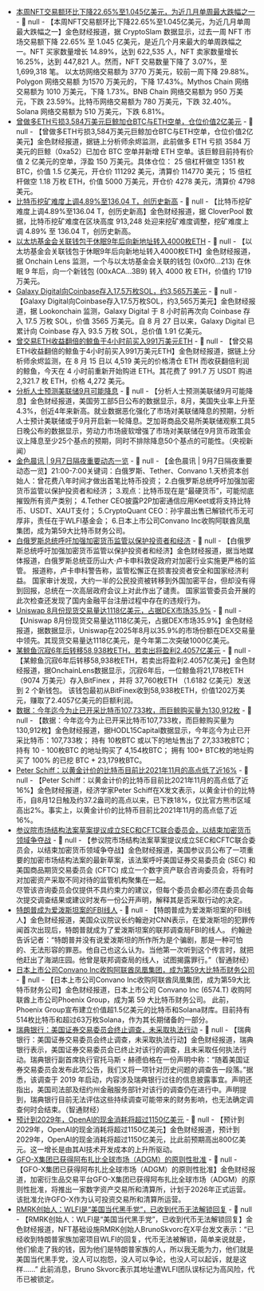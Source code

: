 - [本周NFT交易额环比下降22.65%至1.045亿美元，为近几月单周最大跌幅之一](https://crypto.news/nft-sales-nosedive-104-5m-cryptopunks-sales-in-green/) - 📰 null - 【本周NFT交易额环比下降22.65%至1.045亿美元，为近几月单周最大跌幅之一】金色财经报道，据 CryptoSlam 数据显示，过去一周 NFT 市场交易额下降 22.65% 至 1.045 亿美元，是近几个月来最大的单周跌幅之一。NFT 买家数量增长 14.89%，达到 622,535 人，NFT 卖家数量增长 16.25%，达到 447,821 人。然而，NFT 交易数量下降了 3.07%，至 1,699,318 笔。 
以太坊网络交易额为 3770 万美元，较前一周下降 29.88%。Polygon 网络交易额 为1570 万美元的，下降 17.43%。Mythos Chain 网络交易额为 1010 万美元，下降 1.73%。BNB Chain 网络交易额为 950 万美元，下跌 23.59%。比特币网络交易额为 780 万美元，下跌 32.40%。Solana 网络交易额为 510 万美元，下跌 6.81%。
- [曾做多ETH亏损3,584万美元巨鲸加仓BTC与ETH空单，仓位价值2亿美元](https://x.com/EmberCN/status/1964486934908325942) - 📰 null - 【曾做多ETH亏损3,584万美元巨鲸加仓BTC与ETH空单，仓位价值2亿美元】金色财经报道，据链上分析师余烬监测，此前做多 ETH 亏损 3584 万美元的巨鲸（0xa52）已加仓 BTC 空单并新增 ETH 空单。该巨鲸目前持有价值 2 亿美元的空单，浮盈 150 万美元。具体仓位： 
25 倍杠杆做空 1351 枚 BTC，价值 1.5 亿美元，开仓价 111292 美元，清算价 114770 美元； 
15 倍杠杆做空 1.18 万枚 ETH，价值 5000 万美元，开仓价 4278 美元，清算价 4798 美元。
- [比特币挖矿难度上调4.89%至136.04 T，创历史新高](https://explorer.cloverpool.com/zh-CN/btc/insights-difficulty) - 📰 null - 【比特币挖矿难度上调4.89%至136.04 T，创历史新高】金色财经报道，据 CloverPool 数据，比特币挖矿难度在区块高度 913,248 处迎来挖矿难度调整，挖矿难度上调 4.89% 至 136.04 T，创历史新高。
- [以太坊基金会关联钱包于休眠9年后向新地址转入4000枚ETH](https://x.com/OnchainLens/status/1964484468288405506) - 📰 null - 【以太坊基金会关联钱包于休眠9年后向新地址转入4000枚ETH】金色财经报道，据 Onchain Lens 监测，一个与以太坊基金会关联的钱包 (0x0f0...213) 在休眠 9 年后，向一个新钱包 (00xACA...3B9) 转入 4000 枚 ETH，价值约 1719 万美元。
- [Galaxy Digital向Coinbase存入17.5万枚SOL，约3,565万美元](https://x.com/lookonchain/status/1964482335241548233) - 📰 null - 【Galaxy Digital向Coinbase存入17.5万枚SOL，约3,565万美元】金色财经报道，据 Lookonchain 监测，Galaxy Digital 于 8 小时前再次向 Coinbase 存入 17.5 万枚 SOL，价值 3565 万美元。自 8 月 27 日以来，Galaxy Digital 已累计向 Coinbase 存入 93.5 万枚 SOL，总价值 1.91 亿美元。
- [曾交易ETH收益翻倍的鲸鱼于4小时前买入991万美元ETH](https://x.com/EmberCN/status/1964482756978827351) - 📰 null - 【曾交易ETH收益翻倍的鲸鱼于4小时前买入991万美元ETH】金色财经报道，据链上分析师余烬监测，在 8 月 15 日以 4,519 美元的价格清仓 ETH 而收获翻倍利润的鲸鱼，今天在 4 小时前重新开始购进 ETH。其花费了 991.7 万 USDT 购进 2,321.7 枚 ETH，价格 4,272 美元。
- [分析人士预测美联储9月可能降息](https://baijiahao.baidu.com/s?id=1842544048098009406&wfr=spider&for=pc) - 📰 null - 【分析人士预测美联储9月可能降息】金色财经报道，美国劳工部5日公布的数据显示，8月，美国失业率上升至4.3%，创近4年来新高。就业数据恶化强化了市场对美联储降息的预期，分析人士预计美联储或于9月开启新一轮降息。芝加哥商品交易所美联储观察工具5日晚公布的数据显示，劳动力市场疲软增强了市场对美联储在9月货币政策会议上降息至少25个基点的预期，同时不排除降息50个基点的可能性。（央视新闻）
- [金色晨讯 | 9月7日隔夜重要动态一览]() - 📰 null - 【金色晨讯 | 9月7日隔夜重要动态一览】21:00-7:00关键词：白俄罗斯、Tether、Convano 
1.天桥资本创始人：曾花费八年时间才做出首笔比特币投资； 
2.白俄罗斯总统呼吁加强加密货币监管以保护投资者和经济； 
3.观点：比特币现在是“最硬货币”，可能彻底摧毁所有资产类别； 
4.Tether CEO披露P2P加密通信应用Keet或将支持比特币、USDT、XAUT支付； 
5.CryptoQuant CEO：孙宇晨出售已解锁代币无可厚非，责任在于WLFI基金会； 
6.日本上市公司Convano Inc收购阿联酋凤凰集团，成为第59大比特币财务公司。
- [白俄罗斯总统呼吁加强加密货币监管以保护投资者和经济](https://cryptoslate.com/belarus-president-calls-for-tightened-crypto-regulation-to-protect-investors-and-economy/) - 📰 null - 【白俄罗斯总统呼吁加强加密货币监管以保护投资者和经济】金色财经报道，据当地媒体报道，白俄罗斯总统亚历山大·卢卡申科敦促政府对加密行业实施更严格的监管。 
报道称，卢卡申科警告称，监管松懈正在损害投资者安全和国家经济利益。 
国家审计发现，大约一半的公民投资被转移到外国加密平台，但却没有得到回报，总统在一次高层政府会议上对此作出了谴责。 
国家监管委员会开展的此次检查还发现了国内金融平台注册过程中存在的违规行为。
- [Uniswap 8月份现货交易量达1118亿美元，占据DEX市场35.9%](https://x.com/coingecko/status/1964402090647691711) - 📰 null - 【Uniswap 8月份现货交易量达1118亿美元，占据DEX市场35.9%】金色财经报道，据数据显示，Uniswap在2025年8月以35.9%的市场份额在DEX交易量中领先。其现货交易量达1118亿美元，是今年第二次突破1000亿美元。
- [某鲸鱼沉寂6年后转移58,938枚ETH，若卖出将盈利2.4057亿美元](https://x.com/OnchainLens/status/1964456833042829546) - 📰 null - 【某鲸鱼沉寂6年后转移58,938枚ETH，若卖出将盈利2.4057亿美元】金色财经报道，据OnchainLens数据显示，沉寂6年后，一位鲸鱼将21,178枚ETH （9074 万美元）存入BitFinex ，并将 37,760枚ETH （1.6182 亿美元）发送到 2 个新钱包。 
该钱包最初从BitFinex收到58,938枚ETH，价值1202万美元，赚取了2.4057亿美元的巨额利润。
- [数据：今年迄今为止已开采比特币107,733枚，而巨鲸购买量为130,912枚](https://x.com/HODL15Capital/status/1964447853885198714) - 📰 null - 【数据：今年迄今为止已开采比特币107,733枚，而巨鲸购买量为130,912枚】金色财经报道，据HODL15Capital数据显示，今年迄今为止已开采比特币：107,733枚； 
持有 10枚BTC 或以下的地址售出了 27,333枚BTC； 
持有 10 - 100枚BTC 的地址购买了 4,154枚BTC； 
拥有 100+ BTC枚的地址购买了 100% 的已挖 BTC + 23,179枚BTC。
- [Peter Schiff：以黄金计价的比特币目前比2021年11月的高点低了近16%](https://x.com/PeterSchiff/status/1964419985683468550) - 📰 null - 【Peter Schiff：以黄金计价的比特币目前比2021年11月的高点低了近16%】金色财经报道，经济学家Peter Schiff在X发文表示，以黄金计价的比特币，自8月12日触及约37.2盎司的高点以来，已下跌18%，仅比官方熊市区域高出2%。事实上，以黄金计价的比特币目前比2021年11月的高点低了近16%。
- [参议院市场结构法案草案提议成立SEC和CFTC联合委员会，以结束加密货币领域争夺战](https://www.theblock.co/post/369716/senate-market-structure-bill-draft-proposes-sec-cftc-joint-committee-to-end-crypto-turf-wars?utm_source=twitter&utm_medium=social) - 📰 null - 【参议院市场结构法案草案提议成立SEC和CFTC联合委员会，以结束加密货币领域争夺战】金色财经报道，美国参议员公布了一项重要的加密市场结构法案的最新草案，该法案呼吁美国证券交易委员会 (SEC) 和美国商品期货交易委员会 (CFTC) 成立一个数字资产联合咨询委员会，将有时对加密资产采取不同对待的监管机构聚集在一起。  
尽管该咨询委员会仅提供不具约束力的建议，但每个委员会都必须在委员会每次提交调查结果或建议时发布一份公开声明，解释其是否采取行动的决定。
- [特朗普成为爱泼斯坦案的FBI线人]() - 📰 null - 【特朗普成为爱泼斯坦案的FBI线人】金色财经报道，美国众议院议长约翰逊对CNN表示，在爱泼斯坦的犯罪传闻首次出现后，特朗普就成为了爱泼斯坦案的联邦调查局FBI的线人。 
约翰逊告诉记者：“特朗普并没有说爱泼斯坦的所作所为是个骗剧，那是一种可怕的、无法形容的罪恶。他自己也这么认为。当他第一次听到这个传言时，就把他赶出了海湖庄园。他曾是联邦调查局的线人，试图揭露罪行。”（智通财经）
- [日本上市公司Convano Inc收购阿联酋凤凰集团，成为第59大比特币财务公司](https://x.com/BTCtreasuries/status/1964369000625750467) - 📰 null - 【日本上市公司Convano Inc收购阿联酋凤凰集团，成为第59大比特币财务公司】金色财经报道，日本上市公司 Convano Inc (6574.T) 收购阿联酋上市公司Phoenix Group，成为第 59 大比特币财务公司。 
此前，Phoenix Group宣布建立价值超1.5亿美元的比特币和Solana财库。目前持有514枚比特币和超过63万枚Solana，作为其长期储备的一部分。
- [瑞典银行：美国证券交易委员会终止调查，未采取执法行动]() - 📰 null - 【瑞典银行：美国证券交易委员会终止调查，未采取执法行动】金色财经报道，瑞典银行表示，美国证券交易委员会已终止对该行的调查，且未采取任何执法行动。瑞典银行副首席执行官托马斯・赫德伯格在一份声明中称：“随着美国证券交易委员会发布此项公告，我们又将一项针对历史问题的调查告一段落。”据悉，该调查于 2019 年启动，内容涉及瑞典银行过往的信息披露事宜。声明还指出，美国司法部及纽约州金融服务部针对该行的调查仍在进行中。声明提到，瑞典银行目前无法评估这些持续调查可能带来的财务影响，也无法确定调查何时会结束。（智通财经）
- [预计到2029年，OpenAI的现金消耗将超过1150亿美元](https://x.com/theinformation/status/1964381082310062543) - 📰 null - 【预计到2029年，OpenAI的现金消耗将超过1150亿美元】金色财经报道，预计到2029年，OpenAI的现金消耗将超过1150亿美元，比此前预期高出800亿美元。这一增长是由其AI技术开发成本的上升所驱动。
- [GFO-X集团已获得阿布扎比全球市场（ADGM）的原则性批准](https://x.com/BitcoinNewsCom/status/1964342832799596795) - 📰 null - 【GFO-X集团已获得阿布扎比全球市场（ADGM）的原则性批准】金色财经报道，加密衍生品交易平台GFO-X集团已获得阿布扎比全球市场（ADGM）的原则性批准，将推出一家数字资产交易所和清算所，计划于2026年正式运营。该批准允许GFO-X作为认可投资交易所和清算所运营。
- [RMRK创始人：WLFI是“美国当代黑手党”，已收到代币无法解锁回复](https://x.com/bitfalls/status/1964213177245159656) - 📰 null - 【RMRK创始人：WLFI是“美国当代黑手党”，已收到代币无法解锁回复】金色财经报道，NFT基础设施RMRK创始人BrunoSkvorc在X平台发文表示：“已经收到特朗普家族加密项目WLFI的回复，代币无法被解锁，简单来说就是，他们偷走了我的钱，因为他们是特朗普家族的人，所以我无能为力，他们就是美国当代黑手党，没人可以抱怨，没人可以争论，也没人可以起诉，就是这样……” 
此前消息，Bruno Skvorc表示其地址遭WLFI团队误标记为高风险，代币已被锁定。
